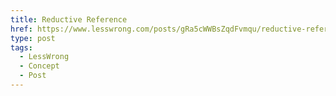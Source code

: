 ```yaml
---
title: Reductive Reference
href: https://www.lesswrong.com/posts/gRa5cWWBsZqdFvmqu/reductive-reference
type: post
tags:
  - LessWrong
  - Concept
  - Post
---
```



